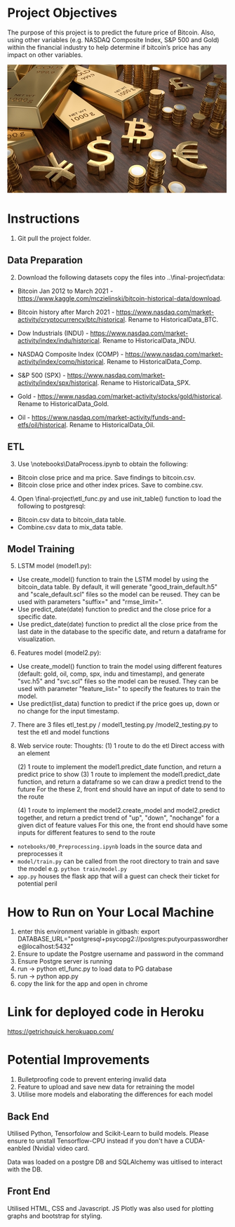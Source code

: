 # Project Objectives
The purpose of this project is to predict the future price of Bitcoin. Also, using other variables (e.g. NASDAQ Composite Index, S&P 500 and Gold) within the financial industry to help determine if bitcoin’s price has any impact on other variables. 

![Alt text](images/bitcoin.jpg?raw=true "features") 

# Instructions

1. Git pull the project folder. 

## Data Preparation
2. Download the following datasets copy the files into ..\final-project\data: 
    
- Bitcoin Jan 2012 to March 2021 - https://www.kaggle.com/mczielinski/bitcoin-historical-data/download.

- Bitcoin history after March 2021 - https://www.nasdaq.com/market-activity/cryptocurrency/btc/historical. Rename to HistoricalData_BTC. 

- Dow Industrials (INDU) - https://www.nasdaq.com/market-activity/index/indu/historical. Rename to HistoricalData_INDU.

- NASDAQ Composite Index (COMP) - https://www.nasdaq.com/market-activity/index/comp/historical. Rename to HistoricalData_Comp.

- S&P 500 (SPX) - https://www.nasdaq.com/market-activity/index/spx/historical. Rename to HistoricalData_SPX. 

- Gold - https://www.nasdaq.com/market-activity/stocks/gold/historical. Rename to HistoricalData_Gold. 

- Oil - https://www.nasdaq.com/market-activity/funds-and-etfs/oil/historical. Rename to HistoricalData_Oil.
   
   
## ETL
3. Use \notebooks\DataProcess.ipynb to obtain the following:
- Bitcoin close price and ma price. Save findings to bitcoin.csv.
- Bitcoin close price and other index prices. Save to combine.csv.
   
4. Open \final-project\etl_func.py and use init_table() function to load the following to postgresql:
- Bitcoin.csv data to bitcoin_data table.
- Combine.csv data to mix_data table.


## Model Training 
5. LSTM model (model1.py):
- Use create_model() function to train the LSTM model by using the bitcoin_data table. By default, it will generate "good_train_default.h5" and "scale_default.scl"             files so the model can be reused. They can be used with parameters "suffix=<str>" and "rmse_limit=<int>".
- Use predict_date(date) function to predict and the close price for a specific date.
- Use predict_date(date) function to predict all the close price from the last date in the database to the specific date, and return a dataframe for visualization.

 6. Features model (model2.py):
- Use create_model() function to train the model using different features (default: gold, oil, comp, spx, indu and timestamp), and generate "svc.h5" and "svc.scl"             files so the model can be reused. They can be used with parameter "feature_list=<list>" to specify the features to train the model.
- Use predict(list_data) function to predict if the price goes up, down or no change for the input timestamp.

    
7. There are 3 files etl_test.py / model1_testing.py /model2_testing.py to test the etl and model functions

    
8. Web service route:
    Thoughts:
    (1) 1 route to do the etl
    Direct access with an <a> element

    (2) 1 route to implement the model1.predict_date function, and return a predict price to show
    (3) 1 route to implement the model1.predict_date function, and return a dataframe so we can draw a predict trend to the future
    For the these 2, front end should have an input of date to send to the route

    (4) 1 route to implement the model2.create_model and model2.predict together, and return a predict trend of "up", "down", "nochange" for a given dict of feature values
    For this one, the front end should have some inputs for different features to send to the route


* `notebooks/00_Preprocessing.ipynb` loads in the source data and preprocesses it
* `model/train.py` can be called from the root directory to train and save the model e.g. `python train/model.py`
* `app.py` houses the flask app that will a guest can check their ticket for potential peril


# How to Run on Your Local Machine

1. enter this environment variable in gitbash: export DATABASE_URL="postgresql+psycopg2://postgres:putyourpasswordhere@localhost:5432"
2. Ensure to update the Postgre username and password in the command
3. Ensure Postgre server is running
4. run -> python etl_func.py to load data to PG database
5. run -> python app.py
6. copy the link for the app and open in chrome


# Link for deployed code in Heroku

https://getrichquick.herokuapp.com/


# Potential Improvements

1. Bulletproofing code to prevent entering invalid data
2. Feature to upload and save new data for retraining the model
3. Utilise more models and elaborating the differences for each model


## Back End

Utilised Python, Tensorfolow and Scikit-Learn to build models. Please ensure to unstall Tensorflow-CPU instead if you don't have a CUDA-eanbled (Nvidia) video card.

Data was loaded on a postgre DB and SQLAlchemy was uitlised to interact with the DB.

## Front End

Utilised HTML, CSS and Javascript. JS Plotly was also used for plotting graphs and bootstrap for styling. 
